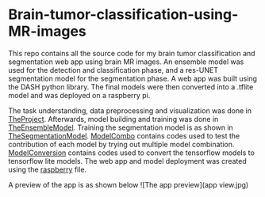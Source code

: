 # Brain-tumor-classification-using-MR-images
This repo contains all the source code for my brain tumor classification and segmentation web app using brain MR images. An ensemble model was used for the detection and classification phase, and a res-UNET segmentation model for the segmentation phase. A web app was built using the DASH python library. The final models were then converted into a .tflite model and was deployed on a raspberry pi. 


The task understanding, data preprocessing and visualization was done in [TheProject](TheProject.ipynb). 
Afterwards, model building and training was done in [TheEnsembleModel](TheEnsembleModel.ipynb). 
Training the segmentation model is as shown in [TheSegmentationModel](TheSegmentationModel.ipynb).
[ModelCombo](ModelCombo.ipynb) contains codes used to test the contribution of each model by trying out multiple model combination.
[ModelConversion](ModelConversion.ipynb) contains codes used to convert the tensorflow models to tensorflow lite models.
The web app and model deployment was created using the [raspberry](raspberry.py) file.

A preview of the app is as shown below
![The app preview](app view.jpg)
